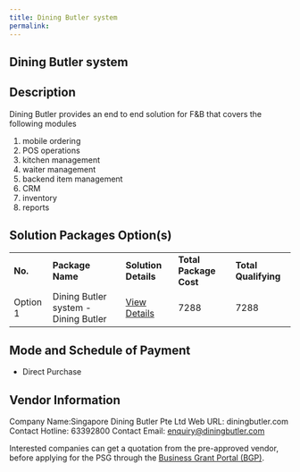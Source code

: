 ```yaml
---
title: Dining Butler system 
permalink: 
---
```


## Dining Butler system

## Description

Dining Butler provides an end to end solution for F&B that covers the following modules
1) mobile ordering
2) POS operations
3) kitchen management
4) waiter management
5) backend item management
6) CRM
7) inventory 
8) reports

## Solution Packages Option(s)

<table>
<tr>
<td><b>No.</b></td>
<td><b>Package Name</b></td>
<td><b>Solution Details</b></td>
<td><b>Total Package Cost</b></td>
<td><b>Total Qualifying</b></td>
</tr>
<tr>
<td>Option 1</td>
<td>Dining Butler system - Dining Butler</td>
<td><a href='https://www.gobusiness.gov.sg/images/psg/Desensitised_SG_Dining_Butler_20200107_Annex_3_Part_1.pdf'>View Details</a></td>
<td>7288</td>
<td>7288</td>
</tr>
</table>

## Mode and Schedule of Payment

 - Direct Purchase

## Vendor Information

 Company Name:Singapore Dining Butler Pte Ltd 
Web URL: diningbutler.com 
Contact Hotline: 63392800 
Contact Email: enquiry@diningbutler.com 


Interested companies can get a quotation from the pre-approved vendor, before applying for the PSG through the <a href='https://www.businessgrants.gov.sg/'>Business Grant Portal (BGP)</a>.
